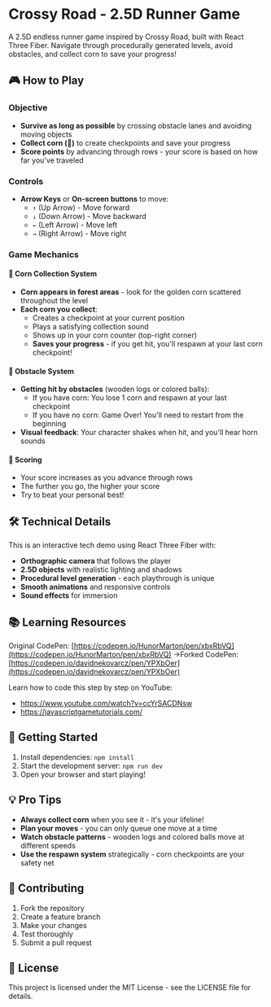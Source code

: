 # Crossy Road - 2.5D Runner Game

A 2.5D endless runner game inspired by Crossy Road, built with React Three Fiber. Navigate through procedurally generated levels, avoid obstacles, and collect corn to save your progress!

## 🎮 How to Play

### Objective
- **Survive as long as possible** by crossing obstacle lanes and avoiding moving objects
- **Collect corn (🌽)** to create checkpoints and save your progress
- **Score points** by advancing through rows - your score is based on how far you've traveled

### Controls
- **Arrow Keys** or **On-screen buttons** to move:
  - `↑` (Up Arrow) - Move forward
  - `↓` (Down Arrow) - Move backward  
  - `←` (Left Arrow) - Move left
  - `→` (Right Arrow) - Move right

### Game Mechanics

#### 🌽 Corn Collection System
- **Corn appears in forest areas** - look for the golden corn scattered throughout the level
- **Each corn you collect**:
  - Creates a checkpoint at your current position
  - Plays a satisfying collection sound
  - Shows up in your corn counter (top-right corner)
  - **Saves your progress** - if you get hit, you'll respawn at your last corn checkpoint!

#### 🚧 Obstacle System
- **Getting hit by obstacles** (wooden logs or colored balls):
  - If you have corn: You lose 1 corn and respawn at your last checkpoint
  - If you have no corn: Game Over! You'll need to restart from the beginning
- **Visual feedback**: Your character shakes when hit, and you'll hear horn sounds

#### 🎯 Scoring
- Your score increases as you advance through rows
- The further you go, the higher your score
- Try to beat your personal best!

## 🛠️ Technical Details

This is an interactive tech demo using React Three Fiber with:
- **Orthographic camera** that follows the player
- **2.5D objects** with realistic lighting and shadows
- **Procedural level generation** - each playthrough is unique
- **Smooth animations** and responsive controls
- **Sound effects** for immersion

## 📚 Learning Resources


Original CodePen: [https://codepen.io/HunorMarton/pen/xbxRbVQ](https://codepen.io/HunorMarton/pen/xbxRbVQ)
->Forked CodePen: [https://codepen.io/davidnekovarcz/pen/YPXbOer](https://codepen.io/davidnekovarcz/pen/YPXbOer)

Learn how to code this step by step on YouTube:
- https://www.youtube.com/watch?v=ccYrSACDNsw
- https://javascriptgametutorials.com/

## 🚀 Getting Started

1. Install dependencies: `npm install`
2. Start the development server: `npm run dev`
3. Open your browser and start playing!

## 💡 Pro Tips

- **Always collect corn** when you see it - it's your lifeline!
- **Plan your moves** - you can only queue one move at a time
- **Watch obstacle patterns** - wooden logs and colored balls move at different speeds
- **Use the respawn system** strategically - corn checkpoints are your safety net

## 🤝 Contributing
1. Fork the repository
2. Create a feature branch
3. Make your changes
4. Test thoroughly
5. Submit a pull request

## 📄 License
This project is licensed under the MIT License - see the LICENSE file for details.
